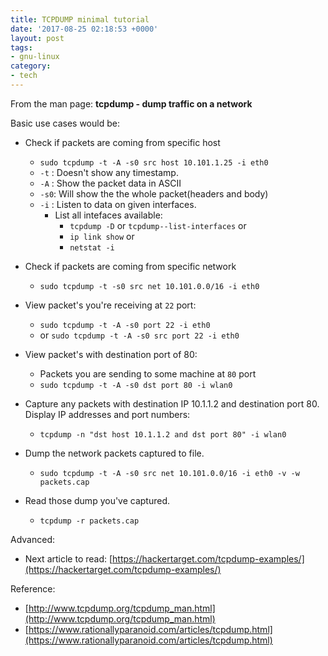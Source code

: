 ```yaml
---
title: TCPDUMP minimal tutorial
date: '2017-08-25 02:18:53 +0000'
layout: post
tags:
- gnu-linux
category:
- tech
---
```


From the man page:  **tcpdump - dump traffic on a network**

Basic use cases would be: 
* Check if packets are coming from specific host
	*  `sudo tcpdump -t -A -s0 src host 10.101.1.25 -i eth0` 
	*   `-t` : Doesn't show any timestamp.
	*   `-A` : Show the packet data in ASCII
	*   `-s0`: Will show the the whole packet(headers and body)
	*   `-i` : Listen to data on given interfaces.
		*   List all intefaces available:
			*   `tcpdump -D` or `tcpdump--list-interfaces` or
			*    `ip link show` or
			*    `netstat -i`

* Check if packets are coming from specific network
	*  `sudo tcpdump -t -s0 src net 10.101.0.0/16 -i eth0`

* View packet's you're receiving at `22` port:
	* `sudo tcpdump -t -A -s0 port 22 -i eth0`
	* or `sudo tcpdump -t -A -s0 src port 22 -i eth0`

* View packet's with destination port of 80:
	* Packets you are sending to some machine at `80` port
	* `sudo tcpdump -t -A -s0 dst port 80 -i wlan0`

* Capture any packets with destination IP 10.1.1.2 and destination port 80. Display IP addresses and port numbers:
	* `tcpdump -n "dst host 10.1.1.2 and dst port 80" -i wlan0`

* Dump the network packets captured to file.
	* `sudo tcpdump -t -A -s0 src net 10.101.0.0/16 -i eth0 -v -w packets.cap`

* Read those dump you've captured.
	* `tcpdump -r packets.cap`

Advanced:
* Next article to read: [https://hackertarget.com/tcpdump-examples/](https://hackertarget.com/tcpdump-examples/)

Reference: 
* [http://www.tcpdump.org/tcpdump_man.html](http://www.tcpdump.org/tcpdump_man.html)
* [https://www.rationallyparanoid.com/articles/tcpdump.html](https://www.rationallyparanoid.com/articles/tcpdump.html)


